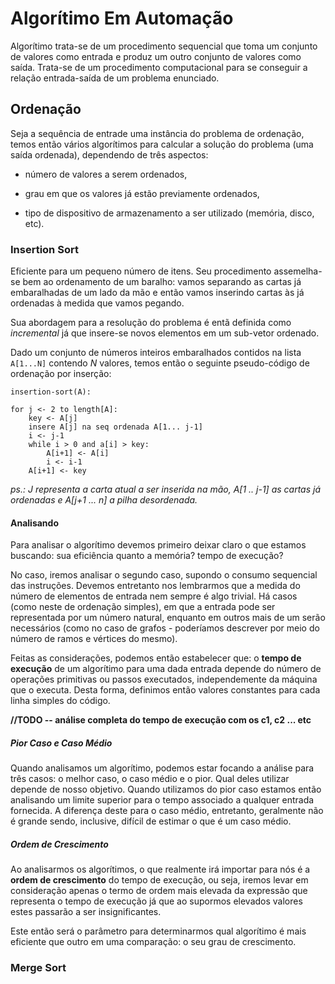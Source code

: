 # Algorítimo Em Automação

Algorítimo trata-se de um procedimento sequencial que toma um conjunto de valores como entrada e produz um outro conjunto de valores como saída. Trata-se de um procedimento computacional para se conseguir a relação entrada-saída de um problema enunciado.

## Ordenação

Seja a sequência de entrade uma instância do problema de ordenação, temos então vários algorítimos para calcular a solução do problema (uma saída ordenada), dependendo de três aspectos:

-   número de valores a serem ordenados,

-   grau em que os valores já estão previamente ordenados,

-   tipo de dispositivo de armazenamento a ser utilizado (memória, disco, etc).

### Insertion Sort

Eficiente para um pequeno número de itens. Seu procedimento assemelha-se bem ao ordenamento de um baralho: vamos separando as cartas já embaralhadas de um lado da mão e então vamos inserindo cartas às já ordenadas à medida que vamos pegando.

Sua abordagem para a resolução do problema é entã definida como *incremental* já que insere-se novos elementos em um sub-vetor ordenado.

Dado um conjunto de números inteiros embaralhados contidos na lista `A[1...N]` contendo *N* valores, temos então o seguinte pseudo-código de ordenação por inserção:

```
insertion-sort(A):

for j <- 2 to length[A]:
    key <- A[j]
    insere A[j] na seq ordenada A[1... j-1]
    i <- j-1
    while i > 0 and a[i] > key:
        A[i+1] <- A[i]
        i <- i-1
    A[i+1] <- key
```

*ps.: J representa a carta atual a ser inserida na mão, A[1 .. j-1] as cartas já ordenadas e A[j+1 ... n] a pilha desordenada.*

#### Analisando

Para analisar o algorítimo devemos primeiro deixar claro o que estamos buscando: sua eficiência quanto a memória? tempo de execução?

No caso, iremos analisar o segundo caso, supondo o consumo sequencial das instruções. Devemos entretanto nos lembrarmos que a medida do número de elementos de entrada nem sempre é algo trivial. Há casos (como neste de ordenação simples), em que a entrada pode ser representada por um número natural, enquanto em outros mais de um serão necessários (como no caso de grafos - poderíamos descrever por meio do número de ramos e vértices do mesmo).

Feitas as considerações, podemos então estabelecer que: o **tempo de execução** de um algorítimo para uma dada entrada depende do número de operações primitivas ou passos executados, independemente da máquina que o executa. Desta forma, definimos então valores constantes para cada linha simples do código.


**//TODO -- análise completa do tempo de execução com os c1, c2 ... etc**


##### Pior Caso e Caso Médio

Quando analisamos um algorítimo, podemos estar focando a análise para três casos: o melhor caso, o caso médio e o pior. Qual deles utilizar depende de nosso objetivo. Quando utilizamos do pior caso estamos então analisando um limite superior para o tempo associado a qualquer entrada fornecida. A diferença deste para o caso médio, entretanto, geralmente não é grande sendo, inclusive, difícil de estimar o que é um caso médio.


##### Ordem de Crescimento

Ao analisarmos os algorítimos, o que realmente irá importar para nós é a **ordem de crescimento** do tempo de execução, ou seja, iremos levar em consideração apenas o termo de ordem mais elevada da expressão que representa o tempo de execução já que ao supormos elevados valores estes passarão a ser insignificantes.

Este então será o parâmetro para determinarmos qual algorítimo é mais eficiente que outro em uma comparação: o seu grau de crescimento.

### Merge Sort